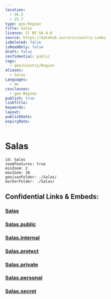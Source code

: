 ```yaml
---
location:
  - 56.5
  - 25.7
type: geo-Region
title: Salas
license: CC BY-SA 4.0
source: https://datahub.io/core/country-codes
isDeleted: false
isReadOnly: false
draft: false
confidential: public
tags:
  - geo/Country/Region
aliases:
  - Salas
Languages:
  - de
cssclasses:
  - geo-Region
publish: true
linkTitle:
keywords:
layout:
publishDate:
expiryDate:
---
```


# Salas

```leaflet
id: Salas
zoomFeatures: true 
minZoom: 2 
maxZoom: 18
geojsonFolder: ./Salas/
markerFolder: ./Salas/
```


## Confidential Links & Embeds: 

### [Salas](/_Standards/Earth/Continent/Europe/Europe~North/Latvia/Counties/Salas.md) 

### [Salas.public](/_public/Earth/Continent/Europe/Europe~North/Latvia/Counties/Salas.public.md) 

### [Salas.internal](/_internal/Earth/Continent/Europe/Europe~North/Latvia/Counties/Salas.internal.md) 

### [Salas.protect](/_protect/Earth/Continent/Europe/Europe~North/Latvia/Counties/Salas.protect.md) 

### [Salas.private](/_private/Earth/Continent/Europe/Europe~North/Latvia/Counties/Salas.private.md) 

### [Salas.personal](/_personal/Earth/Continent/Europe/Europe~North/Latvia/Counties/Salas.personal.md) 

### [Salas.secret](/_secret/Earth/Continent/Europe/Europe~North/Latvia/Counties/Salas.secret.md)

